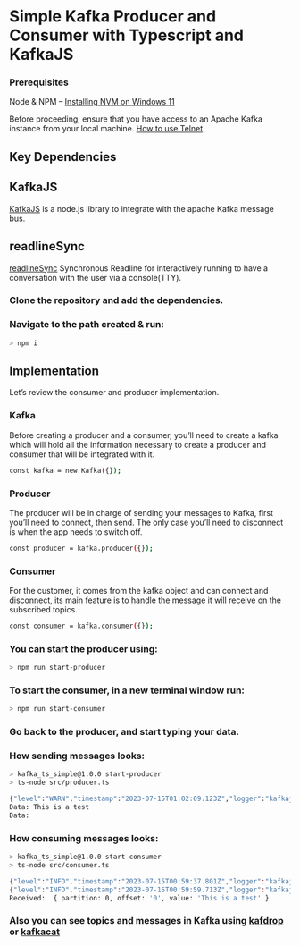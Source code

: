 # Simple Kafka Producer and Consumer with Typescript and KafkaJS

### Prerequisites 
Node & NPM – [Installing NVM on Windows 11](https://realworlddev.hashnode.dev/installing-nvm-on-windows-11)

Before proceeding, ensure that you have access to an Apache Kafka instance from your local machine. [How to use Telnet](https://support.intermedia.com/app/articles/detail/a_id/25172/~/what-is-telnet%3F-how-do-i-run-it%3F)

## Key Dependencies

## KafkaJS
[KafkaJS](https://kafka.js.org/) is a node.js library to integrate with the apache Kafka message bus.

## readlineSync
[readlineSync](https://www.npmjs.com/package/readline-sync) Synchronous Readline for interactively running to have a conversation with the user via a console(TTY).

### Clone the repository and add the dependencies.

### Navigate to the path created & run:
```bash
> npm i
```

## Implementation
Let’s review the consumer and producer implementation.

### Kafka
Before creating a producer and a consumer, you’ll need to create a kafka which will hold all the information necessary to create a producer and consumer that will be integrated with it.
```bash
const kafka = new Kafka({});
```

### Producer
The producer will be in charge of sending your messages to Kafka, first you’ll need to connect, then send. The only case you’ll need to disconnect is when the app needs to switch off.
```bash
const producer = kafka.producer({});
```

### Consumer
For the customer, it comes from the kafka object and can connect and disconnect, its main feature is to handle the message it will receive on the subscribed topics.
```bash
const consumer = kafka.consumer({});
```

### You can start the producer using:  
```bash
> npm run start-producer
```

### To start the consumer, in a new terminal window run:
```bash
> npm run start-consumer
```

### Go back to the producer, and start typing your data. 

### How sending messages looks:
```bash
> kafka_ts_simple@1.0.0 start-producer
> ts-node src/producer.ts

{"level":"WARN","timestamp":"2023-07-15T01:02:09.123Z","logger":"kafkajs","message":"KafkaJS v2.0.0 switched default partitioner. To retain the same partitioning behavior as in previous versions, create the producer with the option \"createPartitioner: Partitioners.LegacyPartitioner\". See the migration guide at https://kafka.js.org/docs/migration-guide-v2.0.0#producer-new-default-partitioner for details. Silence this warning by setting the environment variable \"KAFKAJS_NO_PARTITIONER_WARNING=1\""}
Data: This is a test
Data:
```
### How consuming messages looks:
```bash
> kafka_ts_simple@1.0.0 start-consumer
> ts-node src/consumer.ts

{"level":"INFO","timestamp":"2023-07-15T00:59:37.801Z","logger":"kafkajs","message":"[Consumer] Starting","groupId":"test-group"}
{"level":"INFO","timestamp":"2023-07-15T00:59:59.713Z","logger":"kafkajs","message":"[ConsumerGroup] Consumer has joined the group","groupId":"test-group","memberId":"test-app-e06312db-3ac3-43bb-a746-2d37e388ac29","leaderId":"test-app-e06312db-3ac3-43bb-a746-2d37e388ac29","isLeader":true,"memberAssignment":{"test":[0]},"groupProtocol":"RoundRobinAssigner","duration":21911}
Received:  { partition: 0, offset: '0', value: 'This is a test' }
```

### Also you can see topics and messages in Kafka using [kafdrop](https://github.com/obsidiandynamics/kafdrop) or [kafkacat](https://github.com/edenhill/kcat)
